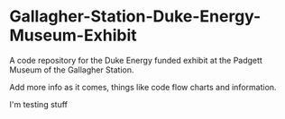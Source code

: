 # Gallagher-Station-Duke-Energy-Museum-Exhibit
A code repository for the Duke Energy funded exhibit at the Padgett Museum of the Gallagher Station.

Add more info as it comes, things like code flow charts and information.

I'm testing stuff
